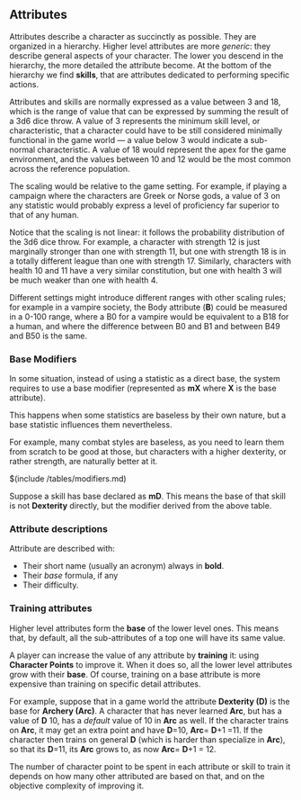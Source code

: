 ## Attributes

Attributes describe a character as succinctly as possible. 
They are organized in a hierarchy. Higher level attributes are more *generic*:
they describe general aspects of your character. The lower you descend in the
hierarchy, the more detailed the attribute become. At the bottom of the hierarchy
we find **skills**, that are attributes dedicated to performing specific actions.

Attributes and skills are normally expressed as a value between 3 and 18, 
which is the range of value that can be expressed by summing the 
result of a 3d6 dice throw. A value of 3 represents the minimum skill 
level, or characteristic, that a character could have to be still 
considered minimally  functional in the game world — a value below 3 
would indicate a sub-normal characteristic. A value of 18 would represent 
the apex for the game environment, and the values between 10 and 12 would be 
the most common across the reference population.

The scaling would be relative to the game setting. For example, if playing 
a campaign where the characters are Greek or Norse gods, a value of 3 on any 
statistic would probably express a level of proficiency far superior to that of
any human.

Notice that the scaling is not linear: it follows the probability distribution
of the 3d6 dice throw. For example, a character with strength 12 is just marginally 
stronger than one with strength 11, but one with strength 18 is in a totally 
different league than one with strength 17. Similarly, characters with health 
10 and 11 have a very similar constitution, but one with health 3 will 
be much weaker than one with health 4.

Different settings might introduce different ranges with other scaling rules; 
for example in a vampire society, the Body attribute (**B**) could be measured 
in a 0-100 range, where a B0 for a vampire would be equivalent to a B18 for a human,
and where the difference between B0 and B1 and between B49 and B50 is the same.

### Base Modifiers

In some situation, instead of using a statistic as a direct base, 
the system requires to use a base modifier (represented as **mX** where **X** is the 
base attribute).

This happens when some  statistics are baseless by their own nature, 
but a base statistic influences them nevertheless.

For example, many combat styles are baseless, as you need to learn them from scratch to be good at those, 
but characters with a higher dexterity, or rather strength, are naturally better at it.

$(include /tables/modifiers.md)

Suppose a skill has base declared as **mD**. This means the base of that skill is not **Dexterity**
directly, but the modifier derived from the above table.

### Attribute descriptions

Attribute are described with:
* Their short name (usually an acronym) always in **bold**.
* Their *base* formula, if any
* Their difficulty.

### Training attributes

Higher level attributes form the **base** of the lower level ones. This means that,
by default, all the sub-attributes of a top one will have its same value.

A player can increase the value of any attribute by **training** it:
using **Character Points** to improve it. When it does so, 
all the lower level attributes grow with their **base**. Of course, training on a
base attribute is more expensive than training on specific detail attributes.

For example, suppose that in a game world the attribute **Dexterity (D)** is the base
for **Archery (Arc)**. A character that has never learned **Arc**, but has a value of 
**D** 10, has a *default* value of 10 in **Arc** as well. If the character trains
on **Arc**, it may get an extra point and have **D**=10, **Arc**= **D**+1 =11. 
If the character then trains on general **D** (which is harder than specialize in **Arc**),
so that its **D**=11, its **Arc** grows to, as now **Arc**= **D**+1 = 12.

The number of character point to be spent in each attribute or skill to train it depends on how
many other attributed are based on that, and on the objective complexity of improving it.
